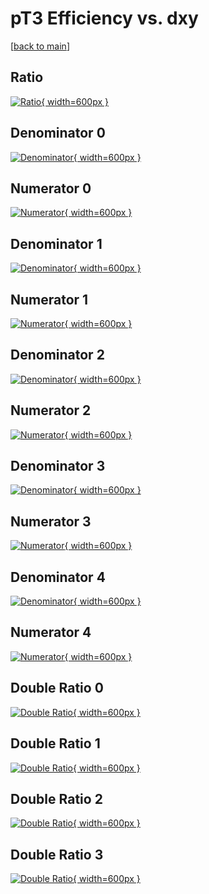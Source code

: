 # pT3 Efficiency vs. dxy

[[back to main](./)]



## Ratio

[![Ratio](../mtv/var/pT3_loweta_13_0_eff_dxy.png){ width=600px }](../mtv/var/pT3_loweta_13_0_eff_dxy.pdf)

## Denominator 0

[![Denominator](../mtv/den/pT3_loweta_13_0_eff_dxy_den0.png){ width=600px }](../mtv/den/pT3_loweta_13_0_eff_dxy_den0.pdf)

## Numerator 0

[![Numerator](../mtv/num/pT3_loweta_13_0_eff_dxy_num0.png){ width=600px }](../mtv/num/pT3_loweta_13_0_eff_dxy_num0.pdf)

## Denominator 1

[![Denominator](../mtv/den/pT3_loweta_13_0_eff_dxy_den1.png){ width=600px }](../mtv/den/pT3_loweta_13_0_eff_dxy_den1.pdf)

## Numerator 1

[![Numerator](../mtv/num/pT3_loweta_13_0_eff_dxy_num1.png){ width=600px }](../mtv/num/pT3_loweta_13_0_eff_dxy_num1.pdf)

## Denominator 2

[![Denominator](../mtv/den/pT3_loweta_13_0_eff_dxy_den2.png){ width=600px }](../mtv/den/pT3_loweta_13_0_eff_dxy_den2.pdf)

## Numerator 2

[![Numerator](../mtv/num/pT3_loweta_13_0_eff_dxy_num2.png){ width=600px }](../mtv/num/pT3_loweta_13_0_eff_dxy_num2.pdf)

## Denominator 3

[![Denominator](../mtv/den/pT3_loweta_13_0_eff_dxy_den3.png){ width=600px }](../mtv/den/pT3_loweta_13_0_eff_dxy_den3.pdf)

## Numerator 3

[![Numerator](../mtv/num/pT3_loweta_13_0_eff_dxy_num3.png){ width=600px }](../mtv/num/pT3_loweta_13_0_eff_dxy_num3.pdf)

## Denominator 4

[![Denominator](../mtv/den/pT3_loweta_13_0_eff_dxy_den4.png){ width=600px }](../mtv/den/pT3_loweta_13_0_eff_dxy_den4.pdf)

## Numerator 4

[![Numerator](../mtv/num/pT3_loweta_13_0_eff_dxy_num4.png){ width=600px }](../mtv/num/pT3_loweta_13_0_eff_dxy_num4.pdf)

## Double Ratio 0

[![Double Ratio](../mtv/ratio/pT3_loweta_13_0_eff_dxy_ratio0.png){ width=600px }](../mtv/ratio/pT3_loweta_13_0_eff_dxy_ratio0.pdf)

## Double Ratio 1

[![Double Ratio](../mtv/ratio/pT3_loweta_13_0_eff_dxy_ratio1.png){ width=600px }](../mtv/ratio/pT3_loweta_13_0_eff_dxy_ratio1.pdf)

## Double Ratio 2

[![Double Ratio](../mtv/ratio/pT3_loweta_13_0_eff_dxy_ratio2.png){ width=600px }](../mtv/ratio/pT3_loweta_13_0_eff_dxy_ratio2.pdf)

## Double Ratio 3

[![Double Ratio](../mtv/ratio/pT3_loweta_13_0_eff_dxy_ratio3.png){ width=600px }](../mtv/ratio/pT3_loweta_13_0_eff_dxy_ratio3.pdf)

